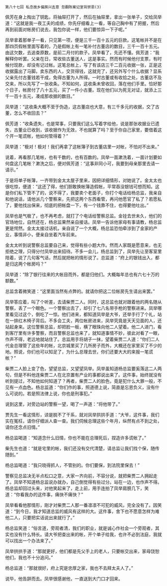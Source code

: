     第八十七回 私念故乡偏房兴去意 忽翻陈案记室背崇恩(3) 

   佩芳在身上掏出了钥匙，将抽屉打开了，然后在抽屉里，拿出一张单子，交给凤举道：“这就是我一夜工夫的成绩，你先仔细看上一看，等自己胸中有了把握，然后再到前面对帐房们说去，我包你说一样，他们要惊异一下子呢。”

   凤举拿着那单子一看，只见第一项，便是三千一百十五元的巨款。这笔帐并不是在那四页假帐里面写着的，乃是假帐上有一笔补付古董店的数目，三千一百十五元。由这欠数，去追查原数，是前二月付的款子。凤举看了，先还不懂。佩芳道：“我解释你听罢。父亲在日，常收些古董送人，这是事实。然而有时候他付支票，有时候付现款，却没有记过帐。这笔总帐上，写了有该店三千二百元收据一张，正是这收据露出了马脚。卖东西的人，交货得钱，这就完了，还另外写个什么收据？显系父亲先付古董钱若干成，免得古董为人所得。一时古董或有收拾之处，古董店不及交来，所以先写了一张收条。不知如何，这收条未曾收回，落在他们手里。恰好那个日子，帐房付了八十五元，买了一件小古董。现在他们以为死无对证，就添上三千一百十五元，凑成那收据的数目。”

   凤举道：“这收条大概不至于伪造，这古董店也大意，有三千多元的收据，交了古董，怎么不收回去？”

   佩芳道：“收条遗失，也是常事，只要我们这么写着字给他，说是那张收据业已遗失，古董业已收到，该收据作为无效，不也就算了吗？至于你自己家里，要借着这个开一笔谎帐，他如何管得着？”

   凤举道：“极对！极对！我们再拿了这帐簿子到古董店里一对帐，不怕对不出来。”

   说着，再看那几笔帐，也有千数的，也有百数的。凤举一面漱洗着，一面计划要如何盘这几笔帐？漱洗之后，便对佩芳道：“这事非同小可，我要到母亲那里去请一请示。”

   于是将单子帐簿，一齐带到金太太屋子里来，因把详细情形，对她说了。金太太也很吃惊，便道：“这还了得，他们胆敢换帐簿造假帐，平常吞没银钱可想而知。这是你们私下管不了的，说不得了，我要卖个老面子，你打个电话给杨总监，我亲自和他说话，请他派几个警察来，先把这两个东西看管，再问他愿官了私了？若愿私了，要他找出保来，彻底的把帐盘一下，有一个钱靠不住，也得要他吐出。”

   凤举也是气极了，也不再考虑，就打了个电话给警察总监。金铨去世未久，他们的官场地位，自然还在，杨总监果然亲自接话。凤举一告诉他家母有事请教，杨总监更是愕然。金太太接过话机，亲自说了一个大概，杨总监恐怕牵涉到了金家的产业，事情非小，便亲自坐着汽车前来。

   金太太听到说警察总监要自己来，觉得有些小题大作。然而人家既是愿意来，也无拒绝之理，只得分付凤举出来招待。不多一会儿，杨总监到了，凤举先让至客室里陪着，说了几句客气话，然后就把帐的情形说了。总监道：“府上的银钱出入，都是归这两个帐房吗？”

   凤举道：“除了银行往来的大帐目而外，都是归他们。大概每年总也有六七十万的额数。”

   总监含着微笑道：“这里面当然有点弊的。就请你把这二位帐房先生请出来罢。”

   凤举答应着，叫了个听差，去请柴贾二人。同时，这总监也就对跟着他的两名随从警察，丢了一个眼色。一个警察出去了，却引了七八名带手枪的警察进来。凤举哪里看见过这个，倒吃了一惊。他们进来，都知道凤举是大爷，还举手行了个礼，站在一排红木椅子背后。不多会工夫，两位帐房进来，凤举究竟是天天见面的人，还站起身来。这位警察总监，却把脸一板，横了眼珠向他二人望着。他二人进门，看到客厅里有许多警察，而且警察总监也来了，就知道事情不妙，彼此对看了一眼，作声不得，老远地就站住了。总监用手将胡子一抹，望着柴贾二人道：“你们二人代金总理管了这些年的帐，北京城里买了几所房子而外，大概还在家里买了不少的地。照说，你们也可以知足了，为什么总理去世，你们还要大大的来报一笔谎帐？”

   柴贾二人脸上变了色，望望总监，又望望凤举。凤举虽知道杨总监要奚落这二人两句，但是不料他连柴贾二人在北京置有产业的事都说出来了。这件事，始终就没有听到提过，不知他如何知道了？再者，柴贾二人的脸色，竟是犯什么大罪一般，不见有一点血色。杨总监道：“你们作的事，照道德上说，简直是忘恩负义，没有什么可说的。若是照法律上说，你也是刑事犯。”

   说到这里，对旁边站的警察一望，喝了一声道：“将他带了。”

   贾先生一看这情形，谅是脱不了干系，就对凤举拱拱手道：“大爷，这件事，我们实在冤枉，请你仔细派人查一查。我们伺候总理这些个年月，纵然有点不到之处，请你还念点旧情。”

   杨总监喝道：“知道念什么旧情，你也不能在总理死后，捏造许多谎帐了。”

   柴先生也道：“就是宅里的帐，我们还没有交代清楚，请总监让我们找个保，随传随到。”

   杨总监喝道：“我只晓得抓人，不管别的。你们要保，到法院里保去！”

   警察见总监决无半点松口之意，大家一齐向前，不容分说，就把柴贾二人拥起走了。凤举不知道杨总监说办就办，自己倒觉得有些过分。站在一边，也作声不得。杨总监却回过头来，对他笑起来了，走上前，用手连拍了凤举肩膀几下，笑道：“你看我办的这件事，痛快不痛快？”

   凤举看看他那情形，刚才对柴贾二人那一番凛凛不可犯的威风，完全没有了。因笑道：“到今日，我才知道总监的威风有这样的大。这件事，舍下也不愿意怎样为难他二人，只要把实话说出来就行了。”

   杨总监笑道：“俗言道，旁观者清，我们的职业，就是诚心作社会一个旁观者，其实也没有什么特长。请大爷把查出来的帐，开个单子给我，也许不必到法庭，我就可以找出一个办法来了。”

   凤举拱拱手道：“那就更好，他们都是先父手上的老人，只要帐交出来，家母饶恕他们，我也不十分追问。”

   杨总监道：“那就很好，府上究是忠厚之家，我也不去拜太夫人了。”

   说毕，他告辞而去。凤举很感谢他，一直送到大门口才回来。

